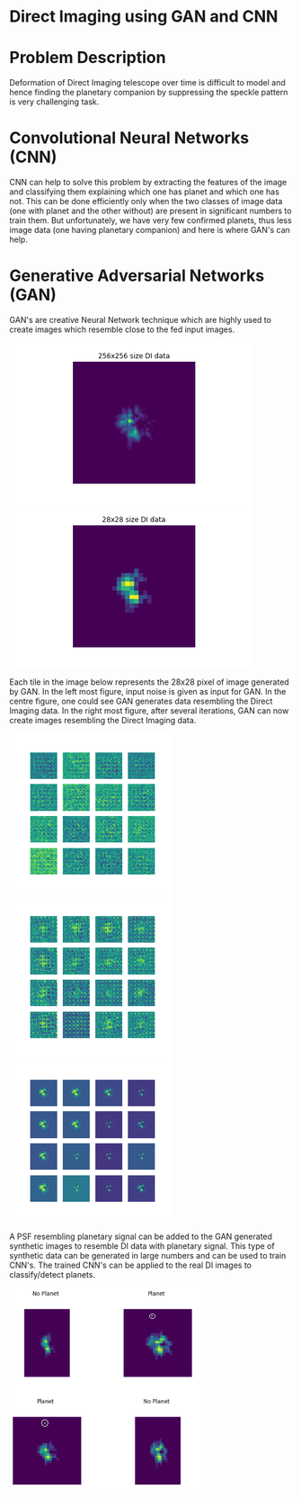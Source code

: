 # Direct Imaging using GAN and CNN

# Problem Description

   Deformation of Direct Imaging telescope over time is difficult to model and hence finding the planetary companion by suppressing the speckle pattern is very challenging task. 

# Convolutional Neural Networks (CNN)

   CNN can help to solve this problem by extracting the features of the image and classifying them explaining which one has planet and which one has not. This can be done efficiently only when the two classes of image data (one with planet and the other without) are present in significant numbers to train them. But unfortunately, we have very few confirmed planets, thus less image data (one having planetary companion) and here is where GAN's can help.

# Generative Adversarial Networks (GAN)

  GAN's are creative Neural Network technique which are highly used to create images which resemble close to the fed input images.
  
![alt text-1](https://github.com/Bharath-Chowdhary-N/Artificial-Intelligence/blob/local/Direct%20Imaging/Images%20for%20Presentation/256_x_256.png "Real Data of size 256x256")![alt text-2](https://github.com/Bharath-Chowdhary-N/Artificial-Intelligence/blob/local/Direct%20Imaging/Images%20for%20Presentation/28_x_28.png "Real Data resized to 28x28 pixel")



Each tile in the image below represents the 28x28 pixel of image generated by GAN. In the left most figure, input noise is given as input for GAN. In the centre figure, one could see GAN generates data resembling the Direct Imaging data. In the right most figure, after several iterations, GAN can now create images resembling the Direct Imaging data.  


![alt text-1](https://github.com/Bharath-Chowdhary-N/Artificial-Intelligence/blob/local/Direct%20Imaging/Images%20for%20Presentation/image_at_epoch_0001.png "Input")![alt text-2](https://github.com/Bharath-Chowdhary-N/Artificial-Intelligence/blob/local/Direct%20Imaging/Images%20for%20Presentation/image_at_epoch_0030.png "Middle")![alt text-3](https://github.com/Bharath-Chowdhary-N/Artificial-Intelligence/blob/local/Direct%20Imaging/Images%20for%20Presentation/image_at_epoch_1509.png "Final")

A PSF resembling planetary signal can be added to the GAN generated synthetic images to resemble DI data with planetary signal. This type of synthetic data can be generated in large numbers and can be used to train CNN's. The trained CNN's can be applied to the real DI images to classify/detect planets.

![alt text-8](https://github.com/Bharath-Chowdhary-N/Artificial-Intelligence/blob/local/Direct%20Imaging/Images%20for%20Presentation/Capture2.png "Middle")



   

